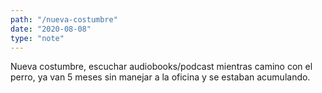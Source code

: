 ```yaml
---
path: "/nueva-costumbre"
date: "2020-08-08"
type: "note"
---
```


Nueva costumbre, escuchar audiobooks/podcast mientras camino con el perro, ya van 5 meses sin manejar a la oficina y se estaban acumulando.